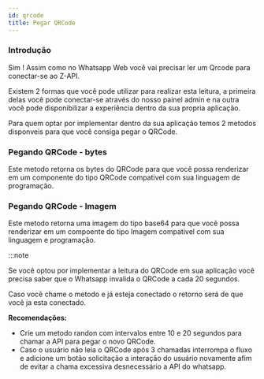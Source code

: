 ```yaml
---
id: qrcode
title: Pegar QRCode
---
```


### Introdução

Sim ! Assim como no Whatsapp Web você vai precisar ler um Qrcode para conectar-se ao Z-API.

Existem 2 formas que você pode utilizar para realizar esta leitura, a primeira delas você pode conectar-se através do nosso painel admin e na outra você pode disponibilizar a experiência dentro da sua propria aplicação.

Para quem optar por implementar dentro da sua aplicação temos 2 metodos disponveis para que você consiga pegar o QRCode.

### Pegando QRCode - bytes

Este metodo retorna os bytes do QRCode para que você possa renderizar em um componente do tipo QRCode compativel com sua linguagem de programação.

### Pegando QRCode - Imagem

Este metodo retorna uma imagem do tipo base64 para que você possa renderizar em um compoente do tipo Imagem compativel com sua linguagem e programação.

:::note

Se você optou por implementar a leitura do QRCode em sua aplicação você precisa saber que o Whatsapp invalida o QRCode a cada 20 segundos.

Caso você chame o metodo e já esteja conectado o retorno será de que você ja esta conectado.

**Recomendações:**

- Crie um metodo randon com intervalos entre 10 e 20 segundos para chamar a API para pegar o novo QRCode.
- Caso o usuário não leia o QRCode após 3 chamadas interrompa o fluxo e adicione um botão solicitação a interação do usuário novamente afim de evitar a chama excessiva desnecessário a API do whatsapp.
